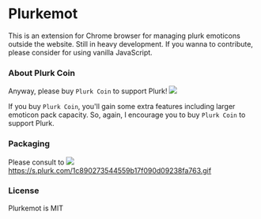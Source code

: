 # Plurkemot

This is an extension for Chrome browser for managing plurk emoticons outside the website. Still in heavy development. If you wanna to contribute, please consider for using vanilla JavaScript.


### About Plurk Coin

Anyway, please buy `Plurk Coin` to support Plurk! <img src="https://s.plurk.com/1c890273544559b17f090d09238fa763.gif">

If you buy `Plurk Coin`, you'll gain some extra features including larger emoticon pack capacity. So, again, I encourage you to buy `Plurk Coin` to support Plurk.

### Packaging

Please consult to <img target="_blank" src="https://developer.chrome.com/extensions/devguide">https://s.plurk.com/1c890273544559b17f090d09238fa763.gif</a>

### License

Plurkemot is MIT
